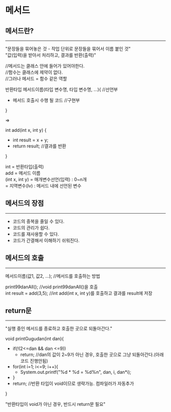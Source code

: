 메서드
=========================


메서드란?
---------
*****
"문장들을 묶어놓은 것 - 작업 단위로 문장들을 묶어서 이름 붙인 것"  
"값(입력)을 받아서 처리하고, 결과를 반환(출력)"  

//메서드는 클래스 안에 들어가 있어야한다.  
//함수는 클래스에 제약이 없다.   
//그러나 메서드 = 함수 같은 역할  


반환타입 메서드이름(타입 변수명, 타입 변수명, ...){ //선언부
- 메서드 호출시 수행 될 코드 //구현부

}

=> 

int add(int x, int y) {   
* int result = x + y;  
* return result; //결과를 반환

}  
  
int = 반환타입(출력)  
add = 메서드 이름  
(int x, int y) = 매개변수선언(입력) : 0~n개  
= 지역변수(lv) : 메서드 내에 선언된 변수


메서드의 장점
---------------------
*****

* 코드의 중복을 줄일 수 있다.
* 코드의 관리가 쉽다.
* 코드를 재사용할 수 있다.
* 코드가 간결해서 이해하기 쉬워진다.


메서드의 호출
------------------
*****

메서드이름(값1, 값2, ...);  //메서드를 호출하는 방법  

print99danAll();  //void print99danAll()을 호출  
int result = add(3,5);  //int add(int x, int y)를 호출하고 결과를 result에 저장  
 


return문
---------------------------
*****
"실행 중인 메서드를 종료하고 호출한 곳으로 되돌아간다."

void printGugudan(int dan){
* if(!(2<=dan && dan <=9))
  * return; //dan의 값이 2~9가 아닌 경우, 호출한 곳으로 그냥 되돌아간다.(아래 코드 진행안됨)
* for(int i=1; i<=9; i++){
  * System.out.printf("%d * %d = %d%n", dan, i, dan*i);
* }
* return; //반환 타입이 void이므로 생략가능. 컴파일러가 자동추가

}

"반환타입이 void가 아닌 경우, 반드시 return문 필요"





